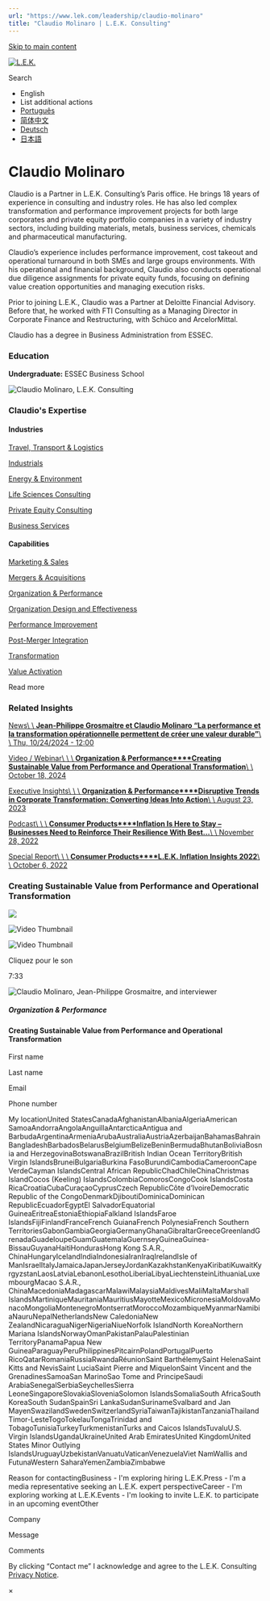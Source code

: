 ```yaml
---
url: "https://www.lek.com/leadership/claudio-molinaro"
title: "Claudio Molinaro | L.E.K. Consulting"
---
```


[Skip to main content](https://www.lek.com/leadership/claudio-molinaro#main-content)

[![L.E.K.](https://www.lek.com/themes/lek/images/new-logo.svg)](https://www.lek.com/ "L.E.K.")

Search

- English
- List additional actions
- [Português](https://www.lek.com/pt-br/lek-brazil)
- [简体中文](https://www.lek.com/zh-hant/lek-china)
- [Deutsch](https://www.lek.com/de/lek-germany)
- [日本語](https://www.lek.com/ja/lek-japan)

# Claudio Molinaro

Claudio is a Partner in L.E.K. Consulting’s Paris office. He brings 18 years of experience in consulting and industry roles. He has also led complex transformation and performance improvement projects for both large corporates and private equity portfolio companies in a variety of industry sectors, including building materials, metals, business services, chemicals and pharmaceutical manufacturing.

Claudio’s experience includes performance improvement, cost takeout and operational turnaround in both SMEs and large groups environments. With his operational and financial background, Claudio also conducts operational due diligence assignments for private equity funds, focusing on defining value creation opportunities and managing execution risks.

Prior to joining L.E.K., Claudio was a Partner at Deloitte Financial Advisory. Before that, he worked with FTI Consulting as a Managing Director in Corporate Finance and Restructuring, with Schüco and ArcelorMittal.

Claudio has a degree in Business Administration from ESSEC.

### Education

**Undergraduate:** ESSEC Business School

![Claudio Molinaro, L.E.K. Consulting](https://www.lek.com/sites/default/files/profile-images/Claudio-Molinaro_web-newBG.jpg)

### Claudio's Expertise

#### Industries

[Travel, Transport & Logistics](https://www.lek.com/industries/travel-transport-logistics)

[Industrials](https://www.lek.com/industries/industrials)

[Energy & Environment](https://www.lek.com/industries/energy-environment)

[Life Sciences Consulting](https://www.lek.com/industries/life-sciences-pharma)

[Private Equity Consulting](https://www.lek.com/industries/private-equity-pe)

[Business Services](https://www.lek.com/industries/business-services)

#### Capabilities

[Marketing & Sales](https://www.lek.com/capabilities/marketing-and-sales)

[Mergers & Acquisitions](https://www.lek.com/capabilities/mergers-acquisitions)

[Organization & Performance](https://www.lek.com/capabilities/organization-performance)

[Organization Design and Effectiveness](https://www.lek.com/capabilities/organizational-strategy)

[Performance Improvement](https://www.lek.com/capabilities/performance-improvement)

[Post-Merger Integration](https://www.lek.com/capabilities/organizational-strategy/post-merger-integration-pmi)

[Transformation](https://www.lek.com/capabilities/organizational-strategy/transformation)

[Value Activation](https://www.lek.com/capabilities/organizational-strategy/value-activation)

Read more

### Related Insights

[News\\
\\
**Jean-Philippe Grosmaitre et Claudio Molinaro “La performance et la transformation opérationnelle permettent de créer une valeur durable”**\\
\\
Thu, 10/24/2024 - 12:00](https://www.lek.com/press/jpgrosmaitre-cmolinaro-performance-transformation)

[Video / Webinar\\
\\
\\
**Organization & Performance****Creating Sustainable Value from Performance and Operational Transformation**\\
\\
October 18, 2024](https://www.lek.com/insights/op/eu/vd/creating-sustainable-value-performance-and-operational-transformation)

[Executive Insights\\
\\
\\
**Organization & Performance****Disruptive Trends in Corporate Transformation: Converting Ideas Into Action**\\
\\
August 23, 2023](https://www.lek.com/insights/op/eu/ei/disruptive-trends-corporate-transformation-converting-ideas-action)

[Podcast\\
\\
\\
**Consumer Products****Inflation Is Here to Stay – Businesses Need to Reinforce Their Resilience With Best…**\\
\\
November 28, 2022](https://www.lek.com/insights/po/inflation-here-stay-businesses-need-reinforce-their-resilience-best-practices)

[Special Report\\
\\
\\
**Consumer Products****L.E.K. Inflation Insights 2022**\\
\\
October 6, 2022](https://info.lek.com/inflation/insights)

### Creating Sustainable Value from Performance and Operational Transformation

![](https://fast.wistia.com/embed/medias/sh9db10868/swatch)

![Video Thumbnail](https://fast.wistia.com/embed/medias/sh9db10868/swatch)

![Video Thumbnail](https://embed-ssl.wistia.com/deliveries/99eab0f77f3972cbf6debfb564b1e825.webp?image_crop_resized=1920x1080)

Cliquez pour le son

7:33

![Claudio Molinaro, Jean-Philippe Grosmaitre, and interviewer](https://www.lek.com/sites/default/files/teaser-images/CFNews-sustainable-value-teaser.png)

##### Organization & Performance

#### Creating Sustainable Value from Performance and Operational Transformation

First name

Last name

Email

Phone number

My locationUnited StatesCanadaAfghanistanAlbaniaAlgeriaAmerican SamoaAndorraAngolaAnguillaAntarcticaAntigua and BarbudaArgentinaArmeniaArubaAustraliaAustriaAzerbaijanBahamasBahrainBangladeshBarbadosBelarusBelgiumBelizeBeninBermudaBhutanBoliviaBosnia and HerzegovinaBotswanaBrazilBritish Indian Ocean TerritoryBritish Virgin IslandsBruneiBulgariaBurkina FasoBurundiCambodiaCameroonCape VerdeCayman IslandsCentral African RepublicChadChileChinaChristmas IslandCocos (Keeling) IslandsColombiaComorosCongoCook IslandsCosta RicaCroatiaCubaCuraçaoCyprusCzech RepublicCôte d’IvoireDemocratic Republic of the CongoDenmarkDjiboutiDominicaDominican RepublicEcuadorEgyptEl SalvadorEquatorial GuineaEritreaEstoniaEthiopiaFalkland IslandsFaroe IslandsFijiFinlandFranceFrench GuianaFrench PolynesiaFrench Southern TerritoriesGabonGambiaGeorgiaGermanyGhanaGibraltarGreeceGreenlandGrenadaGuadeloupeGuamGuatemalaGuernseyGuineaGuinea-BissauGuyanaHaitiHondurasHong Kong S.A.R., ChinaHungaryIcelandIndiaIndonesiaIranIraqIrelandIsle of ManIsraelItalyJamaicaJapanJerseyJordanKazakhstanKenyaKiribatiKuwaitKyrgyzstanLaosLatviaLebanonLesothoLiberiaLibyaLiechtensteinLithuaniaLuxembourgMacao S.A.R., ChinaMacedoniaMadagascarMalawiMalaysiaMaldivesMaliMaltaMarshall IslandsMartiniqueMauritaniaMauritiusMayotteMexicoMicronesiaMoldovaMonacoMongoliaMontenegroMontserratMoroccoMozambiqueMyanmarNamibiaNauruNepalNetherlandsNew CaledoniaNew ZealandNicaraguaNigerNigeriaNiueNorfolk IslandNorth KoreaNorthern Mariana IslandsNorwayOmanPakistanPalauPalestinian TerritoryPanamaPapua New GuineaParaguayPeruPhilippinesPitcairnPolandPortugalPuerto RicoQatarRomaniaRussiaRwandaRéunionSaint BarthélemySaint HelenaSaint Kitts and NevisSaint LuciaSaint Pierre and MiquelonSaint Vincent and the GrenadinesSamoaSan MarinoSao Tome and PrincipeSaudi ArabiaSenegalSerbiaSeychellesSierra LeoneSingaporeSlovakiaSloveniaSolomon IslandsSomaliaSouth AfricaSouth KoreaSouth SudanSpainSri LankaSudanSurinameSvalbard and Jan MayenSwazilandSwedenSwitzerlandSyriaTaiwanTajikistanTanzaniaThailandTimor-LesteTogoTokelauTongaTrinidad and TobagoTunisiaTurkeyTurkmenistanTurks and Caicos IslandsTuvaluU.S. Virgin IslandsUgandaUkraineUnited Arab EmiratesUnited KingdomUnited States Minor Outlying IslandsUruguayUzbekistanVanuatuVaticanVenezuelaViet NamWallis and FutunaWestern SaharaYemenZambiaZimbabwe

Reason for contactingBusiness - I'm exploring hiring L.E.K.Press - I'm a media representative seeking an L.E.K. expert perspectiveCareer - I'm exploring working at L.E.K.Events - I'm looking to invite L.E.K. to participate in an upcoming eventOther

Company

Message

Comments

By clicking “Contact me” I acknowledge and agree to the L.E.K. Consulting [Privacy Notice](https://www.lek.com/lek-consulting-privacy-policy).

×